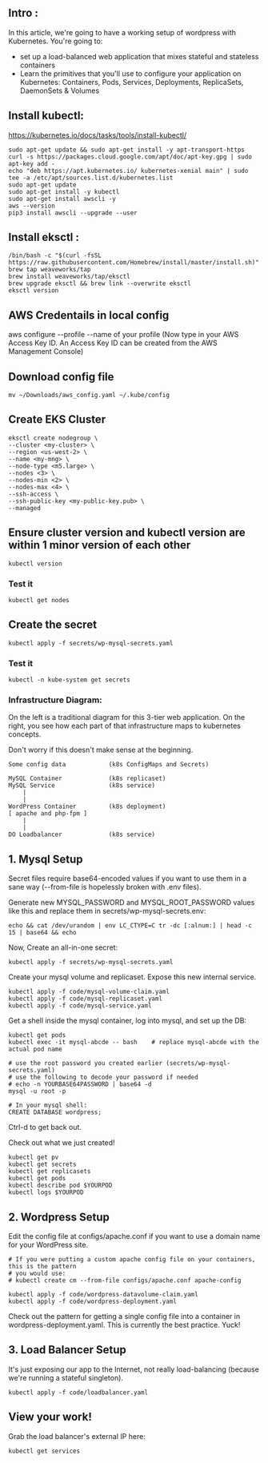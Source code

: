 ## Intro :
In this article, we're going to have a working setup of wordpress with Kubernetes. You're going to:

- set up a load-balanced web application that mixes stateful and stateless containers
- Learn the primitives that you'll use to configure your application on Kubernetes: Containers, Pods, Services, Deployments, ReplicaSets, DaemonSets & Volumes

## Install kubectl:

https://kubernetes.io/docs/tasks/tools/install-kubectl/

    sudo apt-get update && sudo apt-get install -y apt-transport-https
    curl -s https://packages.cloud.google.com/apt/doc/apt-key.gpg | sudo apt-key add -
    echo "deb https://apt.kubernetes.io/ kubernetes-xenial main" | sudo tee -a /etc/apt/sources.list.d/kubernetes.list
    sudo apt-get update
    sudo apt-get install -y kubectl
    sudo apt-get install awscli -y
    aws --version
    pip3 install awscli --upgrade --user

## Install eksctl :

    /bin/bash -c "$(curl -fsSL https://raw.githubusercontent.com/Homebrew/install/master/install.sh)"
    brew tap weaveworks/tap
    brew install weaveworks/tap/eksctl
    brew upgrade eksctl && brew link --overwrite eksctl
    eksctl version

## AWS Credentails in local config

aws configure --profile --name of your profile
(Now type in your AWS Access Key ID. An Access Key ID can be created from the AWS Management Console)

## Download config file
    mv ~/Downloads/aws_config.yaml ~/.kube/config

## Create EKS Cluster

    eksctl create nodegroup \
    --cluster <my-cluster> \
    --region <us-west-2> \
    --name <my-mng> \
    --node-type <m5.large> \
    --nodes <3> \
    --nodes-min <2> \
    --nodes-max <4> \
    --ssh-access \
    --ssh-public-key <my-public-key.pub> \
    --managed


## Ensure cluster version and kubectl version are within 1 minor version of each other
    kubectl version

### Test it
    kubectl get nodes

## Create the secret
    kubectl apply -f secrets/wp-mysql-secrets.yaml

### Test it
    kubectl -n kube-system get secrets  

### Infrastructure Diagram:
On the left is a traditional diagram for this 3-tier web application. On the right, you see how each part of that infrastructure maps to kubernetes concepts.

Don't worry if this doesn't make sense at the beginning.

    Some config data            (k8s ConfigMaps and Secrets)

    MySQL Container             (k8s replicaset)
    MySQL Service               (k8s service)
        |
        |
    WordPress Container         (k8s deployment)
    [ apache and php-fpm ]
        |
        |
    DO Loadbalancer             (k8s service)

## 1. Mysql Setup

Secret files require base64-encoded values if you want to use them in a sane way (--from-file is hopelessly broken with .env files).

Generate new MYSQL_PASSWORD and MYSQL_ROOT_PASSWORD values like this and replace them in secrets/wp-mysql-secrets.env:

    echo && cat /dev/urandom | env LC_CTYPE=C tr -dc [:alnum:] | head -c 15 | base64 && echo


Now, Create an all-in-one secret:

    kubectl apply -f secrets/wp-mysql-secrets.yaml


Create your mysql volume and replicaset. Expose this new internal service.

    kubectl apply -f code/mysql-volume-claim.yaml
    kubectl apply -f code/mysql-replicaset.yaml
    kubectl apply -f code/mysql-service.yaml


Get a shell inside the mysql container, log into mysql, and set up the DB:

    kubectl get pods
    kubectl exec -it mysql-abcde -- bash    # replace mysql-abcde with the actual pod name

    # use the root password you created earlier (secrets/wp-mysql-secrets.yaml)
    # use the following to decode your password if needed
    # echo -n YOURBASE64PASSWORD | base64 -d
    mysql -u root -p

    # In your mysql shell:
    CREATE DATABASE wordpress;

Ctrl-d to get back out.


Check out what we just created!

    kubectl get pv
    kubectl get secrets
    kubectl get replicasets
    kubectl get pods
    kubectl describe pod $YOURPOD
    kubectl logs $YOURPOD


## 2. Wordpress Setup

Edit the config file at configs/apache.conf if you want to use a domain name for your WordPress site.

    # If you were putting a custom apache config file on your containers, this is the pattern
    # you would use:
    # kubectl create cm --from-file configs/apache.conf apache-config

    kubectl apply -f code/wordpress-datavolume-claim.yaml
    kubectl apply -f code/wordpress-deployment.yaml

Check out the pattern for getting a single config file into a container in wordpress-deployment.yaml. This is currently the best practice. Yuck!


## 3. Load Balancer Setup
It's just exposing our app to the Internet, not really load-balancing (because we're running a stateful singleton).

    kubectl apply -f code/loadbalancer.yaml


## View your work!
Grab the load balancer's external IP here:

    kubectl get services